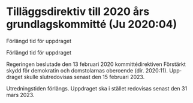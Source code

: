 # Tilläggsdirektiv till 2020 års grundlagskommitté (Ju 2020:04)

Förlängd tid för uppdraget

Förlängd tid för uppdraget

Regeringen beslutade den 13 februari 2020 kommitté­direktiven Förstärkt
skydd för demo­kratin och dom­stolarnas obero­ende (dir. 2020:11).
Upp­draget skulle slut­redo­visas senast den 15 februari 2023.

Utrednings­tiden förlängs. Upp­draget ska i stället redo­visas senast
den 31 mars 2023.
